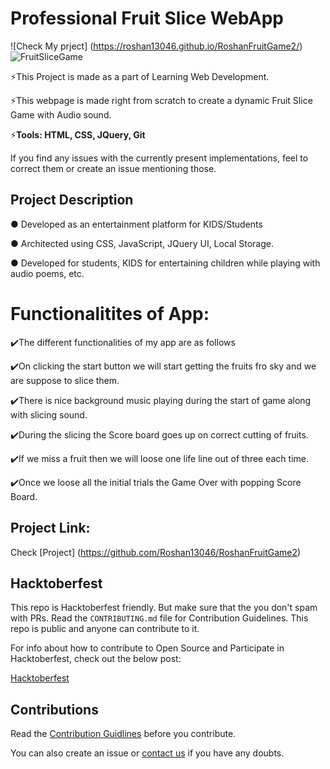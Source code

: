 # Professional Fruit Slice WebApp
![Check My prject] (https://roshan13046.github.io/RoshanFruitGame2/)
![FruitSliceGame](https://user-images.githubusercontent.com/55108788/97798597-7d966580-1c4d-11eb-8dcc-70112f7b9688.png)

⚡️This Project is made as a part of Learning  Web Development. 

⚡️This webpage is made right from scratch to create a dynamic Fruit Slice Game with Audio sound.

⚡️<b>Tools: HTML, CSS, JQuery, Git</b>

If you find any issues with the currently present implementations, feel to correct them or create an issue mentioning those.

## Project Description

● Developed as an entertainment platform for KIDS/Students

● Architected using CSS, JavaScript, JQuery UI, Local Storage.

● Developed for students, KIDS for entertaining children while playing with audio poems, etc.


# Functionalitites of App:

✔️The different functionalities of my app are as follows

✔️On clicking the start button we will start getting the fruits fro sky and we are suppose to slice them.

✔️There is nice background music playing during the start of game along with slicing sound.

✔️During the slicing the Score board goes up on correct cutting of fruits.

✔️If we miss a fruit then we will loose one life line out of three each time.

✔️Once we loose all the initial trials the Game Over with popping Score Board.

## Project Link: 

Check [Project] (https://github.com/Roshan13046/RoshanFruitGame2)

## Hacktoberfest

This repo is Hacktoberfest friendly. But make sure that the you don't spam with PRs. Read the `CONTRIBUTING.md` file for Contribution Guidelines. This repo is public and anyone can contribute to it.

For info about how to contribute to Open Source and Participate in Hacktoberfest, check out the below post:

[Hacktoberfest](https://cppsecrets.com/users/5617971101051071011161151049711410997484852494964103109971051084699111109/Open-Source-and-Hacktoberfest.php)

## Contributions

Read the [Contribution Guidlines](https://github.com/Roshan13046/RoshanFruitGame2/blob/master/Contribution.md) before you contribute.

You can also create an issue or [contact us](https://github.com/Roshan13046) if you have any doubts.

